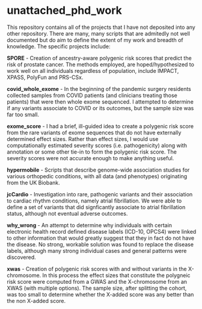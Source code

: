 # unattached_phd_work

This repository contains all of the projects that I have not deposited into any other repository. There are many, many scripts that are admitedly not well documented but do aim to define the extent of my work and breadth of knowledge.  The specific projects include:

**SPORE** - Creation of ancestry-aware polygenic risk scores that predict the risk of prostate cancer.  The methods employed, are hoped/hypothesized to work well on all individuals regardless of population, include IMPACT, XPASS, PolyFun and PRS-CSx.

**covid_whole_exome** - In the beginning of the pandemic surgery residents collected samples from COVID patients (and clinicians treating those patients) that were then whole exome sequenced. I attempted to determine if any variants associate to COVID or its outcomes, but the sample size was far too small.

**exome_score** - I had a brief, ill-guided idea to create a polygenic risk score from the rare variants of exome sequences that do not have externally determined effect sizes.  Rather than effect sizes, I would use computationally estimated severity scores (i.e. pathogenicity) along with annotation or some other tie-in to form the polygenic risk score.  The severity scores were not accurate enough to make anything useful.

**hypermobile** - Scripts that describe genome-wide association studies for various orthopedic conditions, with all data (and phenotypes) originating from the UK Biobank.

**jcCardio** - Investigation into rare, pathogenic variants and their association to cardiac rhythm conditions, namely atrial fibrillation.  We were able to define a set of variants that did signficantly associate to atrial fibrillation status, although not eventual adverse outcomes.

**why_wrong** - An attempt to determine why individuals with certain electronic health record defined disease labels (ICD-10, OPCS4) were linked to other information that would greatly suggest that they in fact do not have the disease.  No strong, workable solution was found to replace the disease labels, although many strong individual cases and general patterns were discovered.

**xwas** - Creation of polygenic risk scores with and without variants in the X-chromosome.  In this process the effect sizes that constitute the polygneic risk score were computed from a GWAS and the X-chromosome from an XWAS (with multiple options).  The sample size, after splitting the cohort, was too small to determine whether the X-added score was any better than the non X-added score.
